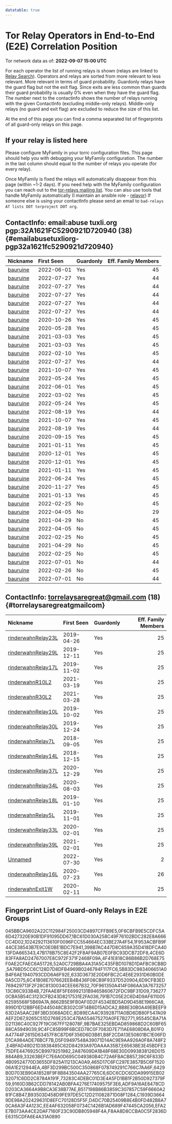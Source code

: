 ```yaml
---
datatable: true
---
```



# Tor Relay Operators in End-to-End (E2E) Correlation Position

Tor network data as of: **2022-09-07 15:00 UTC**

For each operator the list of running relays is shown (relays are linked to [Relay Search](https://metrics.torproject.org/rs.html)).
Operators and relays are sorted from more relevant to less relevant. More relevant in terms of guard probability.
Guardonly relays have the guard flag but not the exit flag.
Since exits are less common than guards their guard probability is usually 0% even when they have the guard flag.
The number next to the contactinfo shows the number of relays running with the given ContactInfo (excluding middle-only relays).
Middle-only relays (no guard and exit flag) are excluded to reduce the size of this list.

At the end of this page you can find a comma separated list of fingerprints of all guard-only relays on this page.

## If your relay is listed here
Please configure MyFamily in your torrc configuration files.
This page should help you with debugging your MyFamily configuration. The number in the last column should equal to the number of
relays you operate (for every relay).

Once MyFamily is fixed the relays will automatically disappear from this page (within ~1-2 days).
If you need help with the MyFamily configuration you can reach out to the
[tor-relays mailing list](https://lists.torproject.org/cgi-bin/mailman/listinfo/tor-relays).
You can also use tools that handle MyFamily automatically (I maintain an ansible role - 
[relayor](https://medium.com/@nusenu/deploying-tor-relays-with-ansible-6612593fa34d))
If someone else is using your contactInfo please send an email to ```bad-relays AT lists DOT torproject DOT org```.


## ContactInfo: email:abuse tuxli.org pgp:32A1621FC5290921D720940 (38) {#emailabusetuxliorg-pgp32a1621fc5290921d720940}

| Nickname                                                                                            | First Seen   | Guardonly   |   Eff. Family Members |
|:----------------------------------------------------------------------------------------------------|:-------------|:------------|----------------------:|
| [bauruine](https://metrics.torproject.org/rs.html#details/5B83DC983406651A0B4F6AE1940793CDD6A6F92E) | 2022-06-01   | Yes         |                    45 |
| [bauruine](https://metrics.torproject.org/rs.html#details/8D89ECA4C93928711A0BD6DB80F547A09AEF2D67) | 2022-07-27   | Yes         |                    44 |
| [bauruine](https://metrics.torproject.org/rs.html#details/791B7C05E2C6D4D9AF61100562595568F5B69A7A) | 2022-07-27   | Yes         |                    44 |
| [bauruine](https://metrics.torproject.org/rs.html#details/95545CBA71AD21136C40C927F19C067FF128078F) | 2022-07-27   | Yes         |                    44 |
| [bauruine](https://metrics.torproject.org/rs.html#details/47B178B75C8E42F2F8AF9AB07E0FBC93DCB72DF8) | 2022-07-27   | Yes         |                    44 |
| [bauruine](https://metrics.torproject.org/rs.html#details/1D24292113610F0096FCC554664EC33BE27A4F54) | 2022-07-27   | Yes         |                    44 |
| [bauruine](https://metrics.torproject.org/rs.html#details/1F953ACBFB9F44CE38543B7E9C0E0BE1BDC7E941) | 2020-10-26   | Yes         |                    45 |
| [bauruine](https://metrics.torproject.org/rs.html#details/4CE6D83FFA8AD24767007E8C972F371F2468F09A) | 2020-05-28   | Yes         |                    45 |
| [bauruine](https://metrics.torproject.org/rs.html#details/5A79BD5CC6C128D7D8DFB4969B0246794F117FC6) | 2021-03-03   | Yes         |                    45 |
| [bauruine](https://metrics.torproject.org/rs.html#details/6C41B08E707662EEB4B436F08CB9F9337D520904) | 2021-03-03   | Yes         |                    45 |
| [bauruine](https://metrics.torproject.org/rs.html#details/0F6CBFB9E5CDFC5A6D427320E90B1DF91095DD67) | 2022-02-10   | Yes         |                    45 |
| [bauruine](https://metrics.torproject.org/rs.html#details/8662B5E9FB0AF0D2F4534EBD5AD9D458E1966CA8) | 2022-07-27   | Yes         |                    44 |
| [bauruine](https://metrics.torproject.org/rs.html#details/8B8E30B0A49EBEEF963D2A5AAC28F3BD3068ADEC) | 2021-10-07   | Yes         |                    45 |
| [bauruine](https://metrics.torproject.org/rs.html#details/7362770CBA5B54C3123CFB243D8217531E2FA036) | 2022-05-24   | Yes         |                    45 |
| [bauruine](https://metrics.torproject.org/rs.html#details/52A0C729BBA4A31A5C435FBD1078D1DAFBC9CB8D) | 2022-06-01   | Yes         |                    45 |
| [bauruine](https://metrics.torproject.org/rs.html#details/9265C51D2769E253C47BA554675270A0FE7B2771) | 2022-03-02   | Yes         |                    45 |
| [bauruine](https://metrics.torproject.org/rs.html#details/045BBCA9602A22C112984F25003CD4897CFFB9E5) | 2022-05-24   | Yes         |                    45 |
| [bauruine](https://metrics.torproject.org/rs.html#details/9C4FC85B99F6BCED78C0F7083D7E711AE6808D6A) | 2022-08-19   | Yes         |                    44 |
| [bauruine](https://metrics.torproject.org/rs.html#details/E4BFAD49D21D3838485C62D84293A97DAAAA35B7) | 2021-10-07   | Yes         |                    45 |
| [bauruine](https://metrics.torproject.org/rs.html#details/633D3673E20D6FBC2C4E6E2931D60B0DE6A5CD75) | 2022-08-19   | Yes         |                    44 |
| [bauruine](https://metrics.torproject.org/rs.html#details/9B7BAE325EBDAD859868D2C60BF6588CA5949039) | 2020-09-15   | Yes         |                    45 |
| [bauruine](https://metrics.torproject.org/rs.html#details/6D9CFB3ED769429713F2F28C8130034CEE667B32) | 2021-01-11   | Yes         |                    45 |
| [bauruine](https://metrics.torproject.org/rs.html#details/398B7AC447D8C659A35D418DFCA4013FDA665343) | 2020-12-01   | Yes         |                    45 |
| [bauruine](https://metrics.torproject.org/rs.html#details/B8F2CDA13E50801BC1E06FDD1CA984ADE76BCF7B) | 2020-12-01   | Yes         |                    45 |
| [bauruine](https://metrics.torproject.org/rs.html#details/D5F09497548A39071D14AC9E9AA926A0F8A748F2) | 2021-01-11   | Yes         |                    45 |
| [bauruine](https://metrics.torproject.org/rs.html#details/70F961350A414F086AA3A767325713C86C933B4B) | 2022-06-24   | Yes         |                    45 |
| [bauruine](https://metrics.torproject.org/rs.html#details/E6563BE3E45BDFE375DFE4476925CB9979251982) | 2020-11-27   | Yes         |                    45 |
| [bauruine](https://metrics.torproject.org/rs.html#details/899D1D12BBF6ED445048CB302C0F14B6D15ADCA2) | 2021-01-13   | Yes         |                    45 |
| [bauruine](https://metrics.torproject.org/rs.html#details/245C88E535BB7D80B7B43B36AB5B300D6B214A40) | 2022-02-25   | No          |                    45 |
| [bauruine](https://metrics.torproject.org/rs.html#details/33E9B36F48DB20F437578433973156F0185442B1) | 2022-04-05   | No          |                    29 |
| [bauruine](https://metrics.torproject.org/rs.html#details/5B9086D4BFB9EA36C95897DAED72FC3973847B43) | 2021-04-29   | No          |                    45 |
| [bauruine](https://metrics.torproject.org/rs.html#details/8225C54882964394F8513E397FEAF6B80777C112) | 2022-04-05   | No          |                    45 |
| [bauruine](https://metrics.torproject.org/rs.html#details/8E6E7CDACE2418254A853D6951EC97841E5B07F7) | 2022-02-25   | No          |                    45 |
| [bauruine](https://metrics.torproject.org/rs.html#details/A5E42F1A3AFA948A7F2FDB1954A4CF6C6489D418) | 2021-04-29   | No          |                    45 |
| [bauruine](https://metrics.torproject.org/rs.html#details/C05DCC87D7667D08EE4370D6CDB8CBEB6E0B4313) | 2022-02-25   | No          |                    45 |
| [bauruine](https://metrics.torproject.org/rs.html#details/C0AB324DA892ED6580012C4FA4C259A2FFC77E92) | 2022-07-01   | No          |                    44 |
| [bauruine](https://metrics.torproject.org/rs.html#details/C361E91AD631C74BF108D212B630EBEF9B61DB47) | 2022-02-26   | No          |                    45 |
| [bauruine](https://metrics.torproject.org/rs.html#details/DA7BB3752FC0AD2BEA17F1899CBE29CC3E959762) | 2022-07-01   | No          |                    44 |

## ContactInfo: torrelaysaregreat@gmail.com (18) {#torrelaysaregreatgmailcom}

| Nickname                                                                                                      | First Seen   | Guardonly   |   Eff. Family Members |
|:--------------------------------------------------------------------------------------------------------------|:-------------|:------------|----------------------:|
| [rinderwahnRelay23L](https://metrics.torproject.org/rs.html#details/EFA2E7B073AA4CE2DAF7160F23C90DB805948F4A) | 2019-04-26   | Yes         |                    25 |
| [rinderwahnRelay29L](https://metrics.torproject.org/rs.html#details/73283C4DEBC01D3E4A5FD1BB1F2B50D927379F59) | 2019-12-11   | Yes         |                    25 |
| [rinderwahnRelay17L](https://metrics.torproject.org/rs.html#details/F8AA8D8CCBA0C5F2836DE6315CDFA6E4A31A0890) | 2019-11-02   | Yes         |                    25 |
| [rinderwahnR10L2](https://metrics.torproject.org/rs.html#details/2A87609DA1B48F68E30D0993838126D015884AB9)    | 2021-03-19   | Yes         |                    25 |
| [rinderwahnR30L2](https://metrics.torproject.org/rs.html#details/ADF9A16AE8478CDD203CA3664A9B8CA3E38B77AE)    | 2021-03-28   | Yes         |                    25 |
| [rinderwahnRelay10L](https://metrics.torproject.org/rs.html#details/C1939D36649DE98A202429631D8EFC70128D5F5F) | 2019-10-02   | Yes         |                    25 |
| [rinderwahnRelay30L](https://metrics.torproject.org/rs.html#details/B93503D458D9FE97DE5C12D211082871D08F1284) | 2019-12-24   | Yes         |                    25 |
| [rinderwahnRelay7L](https://metrics.torproject.org/rs.html#details/EE4AF632058F0734C1426B1AD689F47445CA2056)  | 2018-09-05   | Yes         |                    25 |
| [rinderwahnRelay14L](https://metrics.torproject.org/rs.html#details/465D17C6FC297E3857B5C6F152006A1E212944EA) | 2018-12-15   | Yes         |                    25 |
| [rinderwahnRelay37L](https://metrics.torproject.org/rs.html#details/6429B0D703EB90A18528F9F8B843504AA27765C6) | 2020-12-29   | Yes         |                    25 |
| [rinderwahnRelay34L](https://metrics.torproject.org/rs.html#details/D4DC70B25409B8E4B0FD482B8A70CA6A3F4A123C) | 2020-08-03   | Yes         |                    25 |
| [rinderwahnRelay18L](https://metrics.torproject.org/rs.html#details/B517198B86B3859C307857C59F6660A281FC8B47) | 2019-01-10   | Yes         |                    25 |
| [rinderwahnRelay5L](https://metrics.torproject.org/rs.html#details/39C6F833D4B09524770D3655DF825A11213CA0A9)  | 2019-11-01   | Yes         |                    25 |
| [rinderwahnRelay33L](https://metrics.torproject.org/rs.html#details/4BF3D299BC500C350868F078749291C766C7AA6F) | 2020-02-01   | Yes         |                    25 |
| [rinderwahnRelay39L](https://metrics.torproject.org/rs.html#details/9160D3B62CDD78142AB0BFA4276E17409575F3E6) | 2021-02-01   | Yes         |                    25 |
| [Unnamed](https://metrics.torproject.org/rs.html#details/33263BEFC7E6A0D695C049380B4C72A6FBACB857)            | 2022-07-30   | Yes         |                     2 |
| [rinderwahnRelay16L](https://metrics.torproject.org/rs.html#details/6DC6CDC6DDA99915EB0232071C6DD2C8784A191F) | 2020-07-23   | Yes         |                    26 |
| [rinderwahnExit1W](https://metrics.torproject.org/rs.html#details/DC81AA3B1D51566DBF27BFA562E4047AEB1C52DA)   | 2020-02-11   | No          |                    25 |


## Fingerprint List of Guard-only Relays in E2E Groups

045BBCA9602A22C112984F25003CD4897CFFB9E5,0F6CBFB9E5CDFC5A6D427320E90B1DF91095DD67,1BC61D030A258C49F76102BDC282E8A666CC4D02,1D24292113610F0096FCC554664EC33BE27A4F54,1F953ACBFB9F44CE38543B7E9C0E0BE1BDC7E941,398B7AC447D8C659A35D418DFCA4013FDA665343,47B178B75C8E42F2F8AF9AB07E0FBC93DCB72DF8,4CE6D83FFA8AD24767007E8C972F371F2468F09A,4F41E818C86B86B2D768E75F0AE2CFAEC6A51726,52A0C729BBA4A31A5C435FBD1078D1DAFBC9CB8D,5A79BD5CC6C128D7D8DFB4969B0246794F117FC6,5B83DC983406651A0B4F6AE1940793CDD6A6F92E,633D3673E20D6FBC2C4E6E2931D60B0DE6A5CD75,6C41B08E707662EEB4B436F08CB9F9337D520904,6D9CFB3ED769429713F2F28C8130034CEE667B32,70F961350A414F086AA3A767325713C86C933B4B,72FAAE8F5FE6992131B9465860672FDC9BF31D09,7362770CBA5B54C3123CFB243D8217531E2FA036,791B7C05E2C6D4D9AF61100562595568F5B69A7A,8662B5E9FB0AF0D2F4534EBD5AD9D458E1966CA8,899D1D12BBF6ED445048CB302C0F14B6D15ADCA2,8B8E30B0A49EBEEF963D2A5AAC28F3BD3068ADEC,8D89ECA4C93928711A0BD6DB80F547A09AEF2D67,9265C51D2769E253C47BA554675270A0FE7B2771,95545CBA71AD21136C40C927F19C067FF128078F,9B7BAE325EBDAD859868D2C60BF6588CA5949039,9C4FC85B99F6BCED78C0F7083D7E711AE6808D6A,B01F0A47744F2615D63457F8C87D6F356D6D3B81,B8F2CDA13E50801BC1E06FDD1CA984ADE76BCF7B,D5F09497548A39071D14AC9E9AA926A0F8A748F2,E4BFAD49D21D3838485C62D84293A97DAAAA35B7,E6563BE3E45BDFE375DFE4476925CB9979251982,2A87609DA1B48F68E30D0993838126D015884AB9,33263BEFC7E6A0D695C049380B4C72A6FBACB857,39C6F833D4B09524770D3655DF825A11213CA0A9,465D17C6FC297E3857B5C6F152006A1E212944EA,4BF3D299BC500C350868F078749291C766C7AA6F,6429B0D703EB90A18528F9F8B843504AA27765C6,6DC6CDC6DDA99915EB0232071C6DD2C8784A191F,73283C4DEBC01D3E4A5FD1BB1F2B50D927379F59,9160D3B62CDD78142AB0BFA4276E17409575F3E6,ADF9A16AE8478CDD203CA3664A9B8CA3E38B77AE,B517198B86B3859C307857C59F6660A281FC8B47,B93503D458D9FE97DE5C12D211082871D08F1284,C1939D36649DE98A202429631D8EFC70128D5F5F,D4DC70B25409B8E4B0FD482B8A70CA6A3F4A123C,EE4AF632058F0734C1426B1AD689F47445CA2056,EFA2E7B073AA4CE2DAF7160F23C90DB805948F4A,F8AA8D8CCBA0C5F2836DE6315CDFA6E4A31A0890